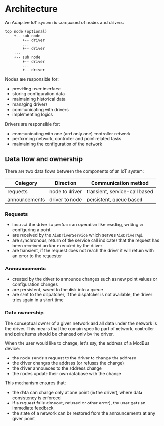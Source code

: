 # Architecture

An Adaptive IoT system is composed of nodes and drivers:

```text
top node (optional)
    +-- sub node
        +-- driver
        ...
        +-- driver
    ...
    +-- sub node
        +-- driver
        ...
        +-- driver
```

Nodes are responsible for:

- providing user interface
- storing configuration data
- maintaining historical data
- managing drivers
- communicating with drivers
- implementing logics

Drivers are responsible for:

- communicating with one (and only one) controller network
- performing network, controller and point related tasks
- maintaining the configuration of the network

## Data flow and ownership

There are two data flows between the components of an IoT system:

| Category      | Direction      | Communication method          |
|---------------|----------------|-------------------------------|
| requests      | node to driver | transient, service-call based |
| announcements | driver to node | persistent, queue based       |

### Requests

- instruct the driver to perform an operation like reading, writing or configuring a point
- are received by the `AioDriverService` which serves `AioDriverApi`
- are synchronous, return of the service call indicates that the request has been received and/or executed by the driver
- are transient, if the request does not reach the driver it will return with an error to the requester

### Announcements

- created by the driver to announce changes such as new point values or configuration changes
- are persistent, saved to the disk into a queue
- are sent to the dispatcher, if the dispatcher is not available, the driver tries again in a short time

### Data ownership

The conceptual owner of a given network and all data under the network is the driver. This means that the
domain specific part of network, controller and point items should be changed only by the driver.

When the user would like to change, let's say, the address of a ModBus device:

- the node sends a request to the driver to change the address
- the driver changes the address (or refuses the change)
- the driver announces to the address change
- the nodes update their own database with the change

This mechanism ensures that:

- the data can change only at one point (in the driver), where data consistency is enforced
- if a request fails (timeout, refused or other error), the user gets an immediate feedback
- the state of a network can be restored from the announcements at any given point